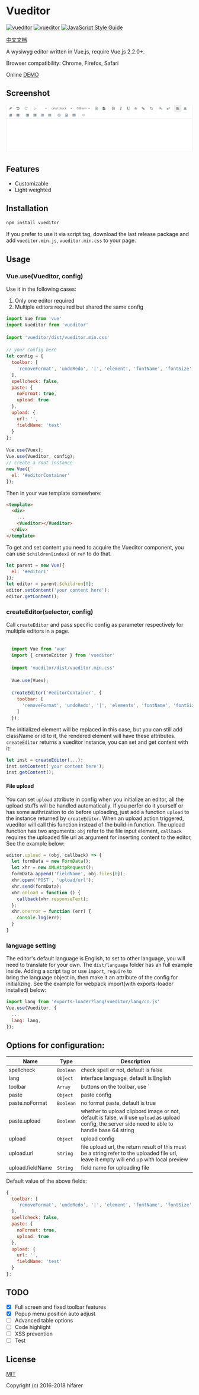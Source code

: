 Vueditor
===

[![vueditor](https://img.shields.io/npm/v/vueditor.svg)](https://www.npmjs.com/package/vueditor)
[![vueditor](https://img.shields.io/npm/l/vueditor.svg)](https://www.npmjs.com/package/vueditor)
[![JavaScript Style Guide](https://img.shields.io/badge/code_style-standard-brightgreen.svg)](https://standardjs.com)

[中文文档](./docs/Chinese.md)

A wysiwyg editor written in Vue.js, require Vue.js 2.2.0+.

Browser compatibility: Chrome, Firefox, Safari

Online [DEMO](http://hifarer.github.io/vueditor/)

## Screenshot

![vueditor](./vueditor.gif)

## Features

- Customizable
- Light weighted

## Installation
```javascript
npm install vueditor
```

If you prefer to use it via script tag, download the last release package and add `vueditor.min.js`, `vueditor.min.css` to your page. 

## Usage

### Vue.use(Vueditor, config)

Use it in the following cases:

1. Only one editor required
2. Multiple editors required but shared the same config

```javascript
import Vue from 'vue'
import Vueditor from 'vueditor'

import 'vueditor/dist/vueditor.min.css'

// your config here
let config = {
  toolbar: [
    'removeFormat', 'undoRedo', '|', 'element', 'fontName', 'fontSize', 'color'
  ],
  spellcheck: false,
  paste: {
    noFormat: true,
    upload: true
  },
  upload: {
    url: '',
    fieldName: 'test'
  }
};

Vue.use(Vuex);
Vue.use(Vueditor, config);
// create a root instance
new Vue({
  el: '#editorContainer'
});
```

Then in your vue template somewhere:
```html
<template>
  <div>
    ...
    <Vueditor></Vueditor>
  </div>
</template>
```

To get and set content you need to acquire the Vueditor component, you can use `$children[index]` or `ref` to do that.

```javascript
let parent = new Vue({
  el: '#editor1'
});
let editor = parent.$children[0];
editor.setContent('your content here');
editor.getContent();
```

### createEditor(selector, config)

Call `createEditor` and pass specific config as parameter respectively for multiple editors in a page. 

```javascript

  import Vue from 'vue'
  import { createEditor } from 'vueditor'

  import 'vueditor/dist/vueditor.min.css'
  
  Vue.use(Vuex);

  createEditor('#editorContainer', {
    toolbar: [
      'removeFormat', 'undoRedo', '|', 'elements', 'fontName', 'fontSize', 'color', 
    ]
  });
```

The initialized element will be replaced in this case, but you can still add className or id to it, the rendered element will have these attributes. `createEditor` returns a vueditor instance, you can set and get content with it:

```javascript
let inst = createEditor(...);
inst.setContent('your content here');
inst.getContent();
```

#### File upload

You can set `upload` attribute in config when you initialize an editor, all the upload stuffs will be handled automatically. If you perfer do it yourself or has some authrization to do before uploading, just add a function `upload` to the instance returned by `createEditor`. When an upload action triggered, vueditor will call this function instead of the build-in function. The upload function has two arguments: `obj` refer to the file input element, `callback` requires the uploaded file url as argument for inserting content to the editor, See the example below: 
```javascript
editor.upload = (obj, callback) => {
  let formData = new FormData();
  let xhr = new XMLHttpRequest();
  formData.append('fieldName', obj.files[0]);
  xhr.open('POST', 'upload/url');
  xhr.send(formData);
  xhr.onload = function () {
    callback(xhr.responseText);
  };
  xhr.onerror = function (err) {
    console.log(err);
  }
}
```

### language setting

The editor's default language is English, to set to other language, you will need to translate for your own.
The `dist/language` folder has an full example inside. Adding a script tag or use `import`, `require` to    
bring the language object in, then make it an attribute of the config for initializing. See the example for webpack import(with exports-loader installed) below:
```javascript
import lang from 'exports-loader?lang!vueditor/lang/cn.js'
Vue.use(Vueditor, {
  ...
  lang: lang,
});
```

## Options for configuration:

|          Name         |    Type    |                                                         Description                                                         |
| --------------------- | ---------- | --------------------------------------------------------------------------------------------------------------------------- |
| spellcheck            | `Boolean`  | check spell or not, default is false |
| lang                  | `Object`   | interface language, default is English |
| toolbar               | `Array`   | buttons on the toolbar, use `|` or `divider` as separator for grouping |
| paste                 | `Object`  | paste config |
| paste.noFormat        | `Boolean`  | no format paste, default is true |
| paste.upload          | `Boolean`  | whether to upload clipbord image or not, default is false, will use `upload` as upload config, the server side need to able to handle base 64 string |
| upload                | `Object`   | upload config |
| upload.url            | `String`   | file upload url, the return result of this must be a string refer to the uploaded file url, leave it empty will end up with local preview |
| upload.fieldName      | `String`   | field name for uploading file |


Default value of the above fields:

```javascript
{
  toolbar: [
    'removeFormat', 'undoRedo', '|', 'element', 'fontName', 'fontSize', 'color', 'divider', 'bold', 'italic', 'underline', 'strikeThrough', 'link', 'unLink', 'divider', 'subscript', 'superscript', 'divider', 'justifyLeft', 'justifyCenter', 'justifyRight', 'justifyFull', '|', 'indent', 'outdent', 'insertOrderedList', 'insertUnorderedList', '|', 'picture', 'table', '|', 'codeSnippet', 'fullscreen'
  ],
  spellcheck: false,
  paste: {
    noFormat: true,
    upload: true
  },
  upload: {
    url: '',
    fieldName: 'test'
  }
};
```

## TODO

- [x] Full screen and fixed toolbar features
- [x] Popup menu position auto adjust
- [ ] Advanced table options
- [ ] Code highlight
- [ ] XSS prevention
- [ ] Test

## License

[MIT](http://opensource.org/licenses/MIT)

Copyright (c) 2016-2018 hifarer